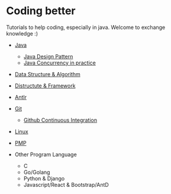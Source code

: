 # Coding better 

Tutorials to help coding, especially in java. Welcome to exchange knowledge :)

- [Java](java/README.md)
  - [Java Design Pattern](https://github.com/iluwatar/java-design-patterns)
  - [Java Concurrency in practice](http://jcip.net/) 

- [Data Structure & Algorithm](data_structure_algorithm/README.md) 
- [Distructute & Framework](framework/README.md)
- [Antlr](antlr4/README.md)
- [Git](git/README.md)
  - [Github Continuous Integration](https://github.com/marketplace/category/continuous-integration)

- [Linux](linux/README.md)
- [PMP](pmp/README.md)
- Other Program Language
  - C
  - Go/Golang
  - Python & Django
  - Javascript/React & Bootstrap/AntD


